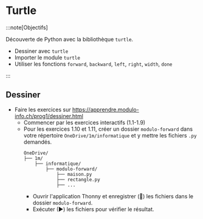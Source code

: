 # Turtle

:::note[Objectifs]

Découverte de Python avec la bibliothèque `turtle`.

- Dessiner avec `turtle`
- Importer le module `turtle`
- Utiliser les fonctions `forward`, `backward`, `left`, `right`, `width`, `done`

:::

## Dessiner

- Faire les exercices sur https://apprendre.modulo-info.ch/prog1/dessiner.html
  - Commencer par les exercices interactifs (1.1-1.9)
  - Pour les exercices 1.10 et 1.11, créer un dossier `modulo-forward` dans votre répertoire `OneDrive/1m/informatique` et y mettre les fichiers `.py` demandés.
    ```
    OneDrive/
    ├── 1m/
        ├── informatique/
            ├── modulo-forward/
                ├── maison.py
                ├── rectangle.py
                ├── ...
    ```
    - Ouvrir l'application Thonny et enregistrer (&#x1F4BE;) les fichiers dans le dossier `modulo-forward`.
    - Exécuter (&#9658;) les fichiers pour vérifier le résultat.

